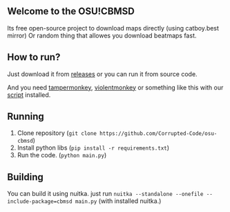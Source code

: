 ## Welcome to the OSU!CBMSD
Its free open-source project to download maps directly (using catboy.best mirror)
Or random thing that allowes you download beatmaps fast.

## How to run?
Just download it from [releases](https://github.com/Corrupted-Code/osu-cbmsd/releases) or you can run it from source code.

And you need [tampermonkey](https://www.tampermonkey.net/), [violentmonkey](https://chromewebstore.google.com/detail/violentmonkey/jinjaccalgkegednnccohejagnlnfdag?hl=ru&pli=1) or something like this with our [script](https://github.com/Corrupted-Code/osu-cbmsd/releases/download/v0.0.1/cbmsd.user.js) installed.

## Running
1. Clone repository (``git clone https://github.com/Corrupted-Code/osu-cbmsd``)
2. Install python libs (``pip install -r requirements.txt``)
3. Run the code. (``python main.py``)

## Building
You can build it using nuitka.
just run ``nuitka --standalone --onefile --include-package=cbmsd main.py`` (with installed nuitka.)
